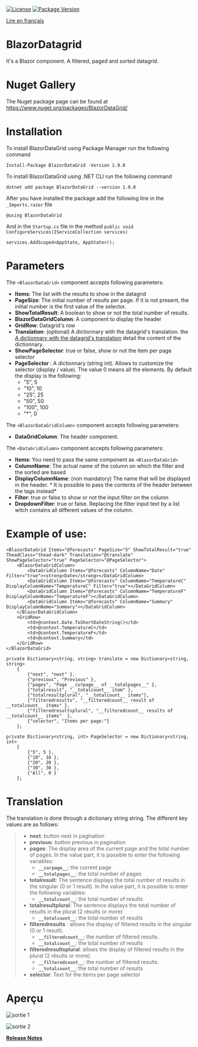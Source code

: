 [![License](https://img.shields.io/github/license/BlazorExtensions/Storage.svg?longCache=true&style=flat-square)](https://github.com/niou128/BlazorComponent/blob/master/LICENSE)
[![Package Version](https://img.shields.io/badge/nuget-v1.9.0-blue.svg?longCache=true&style=flat-square)](https://www.nuget.org/packages/BlazorDataGrid/)

[Lire en français](https://github.com/niou128/BlazorComponent/blob/master/README.md)

# BlazorDatagrid

It's a Blazor component. A filtered, paged and sorted datagrid.

# Nuget Gallery
The Nuget package page can be found at https://www.nuget.org/packages/BlazorDataGrid/

# Installation

To install BlazorDataGrid using Package Manager run the following command
```
Install-Package BlazorDataGrid -Version 1.9.0
```
To install BlazorDataGrid using .NET CLI run the following command
```
dotnet add package BlazorDataGrid --version 1.9.0
```

After you have installed the package add the following line in the ```_Imports.razor``` file
```
@using BlazorDataGrid
```

And in the ```Startup.cs``` file in the method ```public void ConfigureServices(IServiceCollection services)```
```
services.AddScoped<AppState, AppState>();
```

# Parameters

The  ```<BlazorDataGrid>``` component accepts following parameters:
-	**Items**: The list with the results to show in the datagrid
-	**PageSize**: The initial number of results per page. If it is not present, the initial number is the first value of the selector.
-   **ShowTotalResult**: A boolean to show or not the total number of results.
-	**BlazorDataGridColumn**: A component to display the header
-	**GridRow**: Datagrid's row
- **Translation**: (optional) A dictionnary with the datagrid's translation. the [A dictionnary with the datagrid's translation](#Translation) detail the content of the dictionnary.
- **ShowPageSelector**: true or false, show or not the item per page selector
- **PageSelector** : A dictionnary (string int). Allows to customize the selector (display / value). The value 0 means all the elements. By default the display is the following:
    - "5", 5
    - "10", 10
    - "25", 25
    - "50", 50
    - "100", 100
    - "*", 0

The ```<BlazorDataGridColumn>``` component accepts following parameters:
-	**DataGridColumn**: The header component.

The ```<DataGridColumn>``` component accepts following parameters:
-	**Items**: You need to pass the same component as ```<BlazorDataGrid>```
-	**ColumnName**: The actual name of the column on which the filter and the sorted are based
-	**DisplayColumnName**: (non mandatory) The name that will be displayed in the header. *
It is possible to pass the contents of the header between the tags instead*
-	**Filter**: true or false to show or not the input filter on the column
- **DropdownFilter**: true or false. Replacing the filter input text by a list witch contains all different values of the column.

# Example of use:

```
<BlazorDataGrid Items="@forecasts" PageSize="5" ShowTotalResult="true" TheadClass="thead-dark" Translation="@translate" ShowPageSelector="true" PageSelector="@PageSelector">
    <BlazorDataGridColumn>
        <DataGridColumn Items="@forecasts" ColumnName="Date" Filter="true"><strong>Date</strong></DataGridColumn>
        <DataGridColumn Items="@forecasts" ColumnName="TemperatureC" DisplayColumnName="TemperatureC" Filter="true"></DataGridColumn>
        <DataGridColumn Items="@forecasts" ColumnName="TemperatureF" DisplayColumnName="TemperatureF"></DataGridColumn>
        <DataGridColumn Items="@forecasts" ColumnName="Summary" DisplayColumnName="Summary"></DataGridColumn>
    </BlazorDataGridColumn>
    <GridRow>
        <td>@context.Date.ToShortDateString()</td>
        <td>@context.TemperatureC</td>
        <td>@context.TemperatureF</td>
        <td>@context.Summary</td>
    </GridRow>
</BlazorDataGrid>

private Dictionary<string, string> translate = new Dictionary<string, string>
    {
        {"next", "next" },
        {"previous", "Previous" },
        {"pages", "Page __curpage__ of __totalpages__" },
        {"totalresult", "__totalcount__ item" },
        {"totalresultplural", "__totalcount__ items"},
        {"filteredresults", "__filteredcount__ result of __totalcount__ items" },
        {"filteredresultsplural", "__filteredcount__ results of __totalcount__ items"  },
        {"selector", "Items per page:"}
    };

private Dictionary<string, int> PageSelector = new Dictionary<string, int>
    {
        {"5", 5 },
        {"10", 10 },
        {"20", 20 },
        {"30", 30 },
        {"All", 0 }
    };    
```

# Translation
The translation is done through a dictionary string string.
The different key values ​​are as follows: 
> - **next**: button next in pagination
> - **previous**: button previous in pagination
> - **pages**: The display area of ​​the current page and the total number of pages. 
In the value part, it is possible to enter the following variables:
>   - **```__curpage__```**: the current page
>   - **```__totalpages__```**: the total number of pages
> - **totalresult**: The sentence displays the total number of results in the singular (0 or 1 result). In the value part, it is possible to enter the following variables: 
>   - **```__totalcount__```**: the total number of results
> - **totalresultplural**: The sentence displays the total number of results in the plural (2 résults or more)
>   - **```__totalcount__```**: the total number of results
> - **filteredresults** : allows the display of filtered results in the singular (0 or 1 result).
>   - **```__filteredcount__```**: the number of filtered results.
>   - **```__totalcount__```**: the total number of results
> - **filteredresultsplural**: allows the display of filtered results in the plural (2 résults or more).
>   - **```__filteredcount__```**: the number of filtered results.
>   - **```__totalcount__```**: the total number of results
> - **selector**: Text for the items per page selector

# Aperçu
![sortie 1](https://github.com/niou128/BlazorComponent/blob/master/BlazorDataGrid/content/output1.png)

![sortie 2](https://github.com/niou128/BlazorComponent/blob/master/BlazorDataGrid/content/output2.png)

**[Release Notes](https://github.com/niou128/BlazorComponent/blob/master/RELEASE_NOTE.en.md)** 
